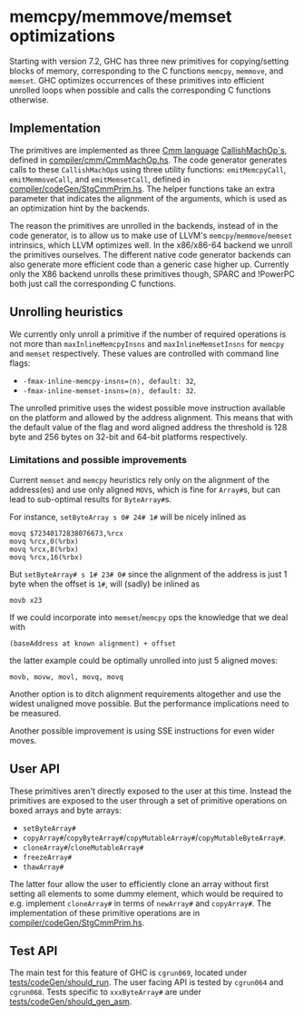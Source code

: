 # memcpy/memmove/memset optimizations

Starting with version 7.2, GHC has three new primitives for copying/setting blocks of memory, corresponding to the C functions `memcpy`, `memmove`, and `memset`. GHC optimizes occurrences of these primitives into efficient unrolled loops when possible and calls the corresponding C functions otherwise.

## Implementation

The primitives are implemented as three [Cmm language](commentary/compiler/cmm-type) [CallishMachOp\`s](commentary/compiler/cmm-type#operators-and-primitive-operations), defined in [compiler/cmm/CmmMachOp.hs](https://gitlab.haskell.org/ghc/ghc/blob/master/compiler/cmm/CmmMachOp.hs). The code generator generates calls to these `CallishMachOp`s using three utility functions: `emitMemcpyCall`, `emitMemmoveCall`, and `emitMemsetCall`, defined in [compiler/codeGen/StgCmmPrim.hs](https://gitlab.haskell.org/ghc/ghc/blob/master/compiler/codeGen/StgCmmPrim.hs). The helper functions take an extra parameter that indicates the alignment of the arguments, which is used as an optimization hint by the backends.

The reason the primitives are unrolled in the backends, instead of in the code generator, is to allow us to make use of LLVM's `memcpy`/`memmove`/`memset` intrinsics, which LLVM  optimizes well. In the x86/x86-64 backend we unroll the primitives ourselves. The different native code generator backends can also generate more efficient code than a generic case higher up. Currently only the X86 backend unrolls these primitives though, SPARC and !PowerPC both just call the corresponding C functions.

## Unrolling heuristics

We currently only unroll a primitive if the number of required operations is not more than `maxInlineMemcpyInsns` and `maxInlineMemsetInsns` for `memcpy` and `memset` respectively. These values are controlled with command line flags:
* `-fmax-inline-memcpy-insns=⟨n⟩, default: 32`,
* `-fmax-inline-memset-insns=⟨n⟩, default: 32`.

The unrolled primitive uses the widest possible move instruction available on the platform and allowed by the address alignment. This means that with the default value of the flag and word aligned address the threshold is 128 byte and 256 bytes on 32-bit and 64-bit platforms respectively.

### Limitations and possible improvements

Current `memset` and `memcpy` heuristics rely only on the alignment of the address(es) and use only aligned `MOV`s, which is fine for `Array#`s, but can lead to sub-optimal results for `ByteArray#`s. 

For instance, `setByteArray s 0# 24# 1#` will be nicely inlined as
```
movq $72340172838076673,%rcx
movq %rcx,0(%rbx)
movq %rcx,8(%rbx)
movq %rcx,16(%rbx)
```

But `setByteArray# s 1# 23# 0#` since the alignment of the address is just 1 byte when the offset is `1#`, will (sadly) be inlined as
```
movb x23
```

If we could incorporate into `memset`/`memcpy` ops the knowledge that we deal with
```
(baseAddress at known alignment) + offset
```
the latter example could be optimally unrolled into just 5 aligned moves:
```
movb, movw, movl, movq, movq
```

Another option is to ditch alignment requirements altogether and use the widest unaligned move possible. But the performance implications need to be measured.

Another possible improvement is using SSE instructions for even wider moves.

## User API

These primitives aren't directly exposed to the user at this time. Instead the primitives are exposed to the user through a set of primitive operations on boxed arrays and byte arrays:

- `setByteArray#`
- `copyArray#`/`copyByteArray#`/`copyMutableArray#`/`copyMutableByteArray#`.
- `cloneArray#`/`cloneMutableArray#`
- `freezeArray#`
- `thawArray#`

The latter four allow the user to efficiently clone an array without first setting all elements to some dummy element, which would be required to e.g. implement `cloneArray#` in terms of `newArray#` and `copyArray#`. The implementation of these primitive operations are in [compiler/codeGen/StgCmmPrim.hs](https://gitlab.haskell.org/ghc/ghc/blob/master/compiler/codeGen/StgCmmPrim.hs).

## Test API


The main test for this feature of GHC is `cgrun069`, located under [tests/codeGen/should_run](https://gitlab.haskell.org/ghc/ghc/tree/master/testsuite/tests/codeGen/should_run). The user facing API is tested by `cgrun064` and `cgrun068`. Tests specific to `xxxByteArray#` are under [tests/codeGen/should_gen_asm](https://gitlab.haskell.org/ghc/ghc/tree/master/testsuite/tests/codeGen/should_gen_asm).
